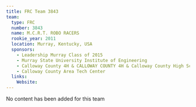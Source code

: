 ```yaml
---
title: FRC Team 3843
team:
  type: FRC
  number: 3843
  name: M.C.R.T. ROBO RACERS
  rookie_year: 2011
  location: Murray, Kentucky, USA
  sponsors:
    - Leadership Murray Class of 2015
    - Murray State University Institute of Engineering
    - Calloway County 4H & CALLOWAY COUNTY 4H & Calloway County High School & Murray High School & Murray
    - Calloway County Area Tech Center
  links:
    Website: 
---
```

No content has been added for this team
